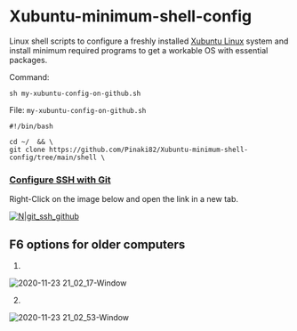 # Xubuntu-minimum-shell-config
Linux shell scripts to configure a freshly installed [Xubuntu Linux](https://xubuntu.org/) system and install minimum required programs to get a workable OS with essential packages.

Command:

```
sh my-xubuntu-config-on-github.sh
```

File: `my-xubuntu-config-on-github.sh`

```
#!/bin/bash

cd ~/  && \
git clone https://github.com/Pinaki82/Xubuntu-minimum-shell-config/tree/main/shell \

```

### [Configure SSH with Git](https://github.com/Pinaki82/Tulu-C-IDE/blob/main/GIT%2BSSH%2BGPG-and-Code-Signing.md)


Right-Click on the image below and open the link in a new tab.


[![N|git_ssh_github](https://user-images.githubusercontent.com/16861933/107740857-0d11e100-6d32-11eb-9de0-c0cd08104e00.png)](https://github.com/Pinaki82/Tulu-C-IDE/blob/main/GIT%2BSSH%2BGPG-and-Code-Signing.md)


## F6 options for older computers

1.

![2020-11-23 21_02_17-Window](https://user-images.githubusercontent.com/16861933/104064024-30bda500-5223-11eb-90a5-031632b7fbb0.png)

2.

![2020-11-23 21_02_53-Window](https://user-images.githubusercontent.com/16861933/104064100-4df27380-5223-11eb-9b34-3b6e8784cf24.png)
